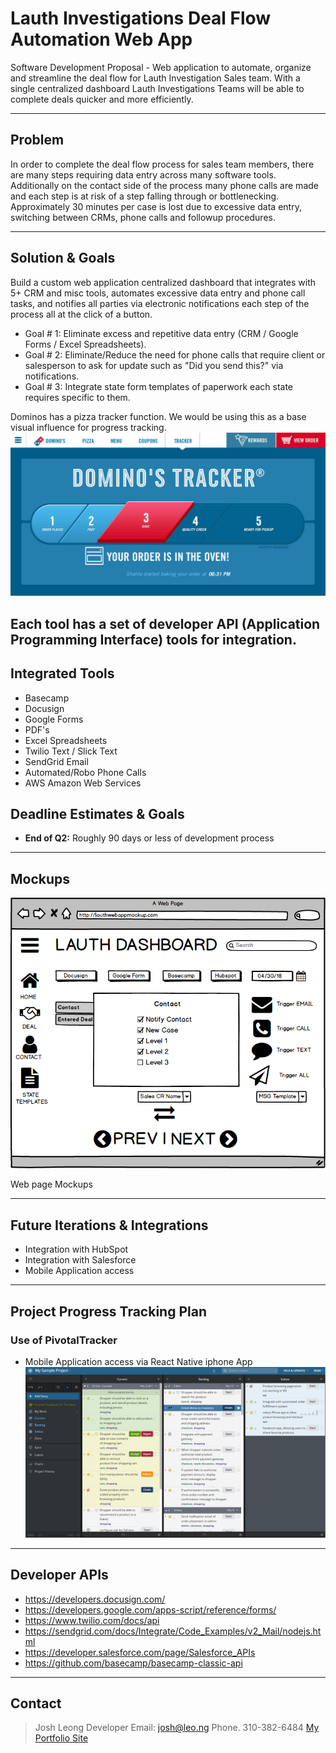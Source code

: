 Lauth Investigations Deal Flow Automation Web App
============
Software Development Proposal - Web application to automate, organize and streamline the deal flow for Lauth Investigation Sales team. With a single centralized dashboard Lauth Investigations Teams will be able to complete deals quicker and more efficiently.

---

## Problem
In order to complete the deal flow process for sales team members, there are many steps requiring data entry across many software tools. Additionally on the contact side of the process many phone calls are made and each step is at risk of a step falling through or bottlenecking.
Approximately 30 minutes per case is lost due to excessive data entry, switching between CRMs, phone calls and followup procedures.

---

## Solution & Goals
Build a custom web application centralized dashboard that integrates with 5+ CRM and misc tools, automates excessive data entry and phone call tasks, and notifies all parties via electronic notifications each step of the process all at the click of a button.

* Goal # 1: Eliminate excess and repetitive data entry (CRM / Google Forms / Excel Spreadsheets).
* Goal # 2: Eliminate/Reduce the need for phone calls that require client or salesperson to ask for update such as "Did you send this?" via notifications. 
* Goal # 3: Integrate state form templates of paperwork each state requires specific to them.

Dominos has a pizza tracker function. We would be using this as a base visual influence for progress tracking.
![Dominos](https://github.com/leodotng/LauthInvestigationsAppProposal/blob/master/img/dominos.jpg)

Each tool has a set of developer API (Application Programming Interface) tools for integration.
---

## Integrated Tools
- Basecamp
- Docusign
- Google Forms
- PDF's
- Excel Spreadsheets
- Twilio Text / Slick Text
- SendGrid Email
- Automated/Robo Phone Calls
- AWS Amazon Web Services


## Deadline Estimates & Goals
- **End of Q2:** Roughly 90 days or less of development process

---

## Mockups
![Mockup Here](https://github.com/leodotng/LauthInvestigationsAppProposal/blob/master/img/lauth.png)

Web page Mockups

---

## Future Iterations & Integrations
* Integration with HubSpot
* Integration with Salesforce
* Mobile Application access
---

## Project Progress Tracking Plan
### Use of PivotalTracker
* Mobile Application access via React Native iphone App
![Pivotal Tracker](https://github.com/leodotng/LauthInvestigationsAppProposal/blob/master/img/pivotaltracker.png)

---
## Developer APIs

* https://developers.docusign.com/
* https://developers.google.com/apps-script/reference/forms/
* https://www.twilio.com/docs/api
* https://sendgrid.com/docs/Integrate/Code_Examples/v2_Mail/nodejs.html
* https://developer.salesforce.com/page/Salesforce_APIs
* https://github.com/basecamp/basecamp-classic-api


---
## Contact
>Josh Leong
Developer
Email: josh@leo.ng
Phone. 310-382-6484
 [My Portfolio Site](http://josh.leo.ng)
